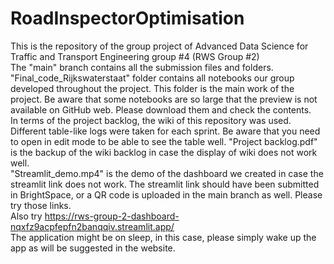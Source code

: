# RoadInspectorOptimisation
This is the repository of the group project of Advanced Data Science for Traffic and Transport Engineering group #4 (RWS Group #2)  
The "main" branch contains all the submission files and folders.  
"Final_code_Rijkswaterstaat" folder contains all notebooks our group developed throughout the project. This folder is the main work of the project. Be aware that some notebooks are so large that the preview is not available on GitHub web. Please download them and check the contents.  
In terms of the project backlog, the wiki of this repository was used. Different table-like logs were taken for each sprint. Be aware that you need to open in edit mode to be able to see the table well. "Project backlog.pdf" is the backup of the wiki backlog in case the display of wiki does not work well.  
"Streamlit_demo.mp4" is the demo of the dashboard we created in case the streamlit link does not work. The streamlit link should have been submitted in BrightSpace, or a QR code is uploaded in the main branch as well. Please try those links.  
Also try https://rws-group-2-dashboard-nqxfz9acpfepfn2banqqiv.streamlit.app/  
The application might be on sleep, in this case, please simply wake up the app as will be suggested in the website.
